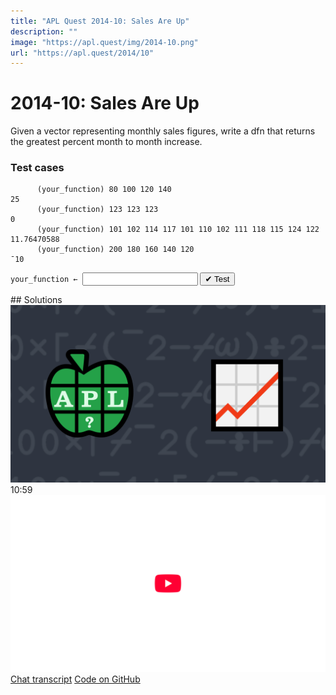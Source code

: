```yaml
---
title: "APL Quest 2014-10: Sales Are Up"
description: ""
image: "https://apl.quest/img/2014-10.png"
url: "https://apl.quest/2014/10"
---
```


# <span class=s>2014-</span>10: Sales Are Up

Given a vector representing monthly sales figures, write a dfn that returns the greatest percent month to
month increase.

### Test cases

```APL
      (your_function) 80 100 120 140
25
      (your_function) 123 123 123
0
      (your_function) 101 102 114 117 101 110 102 111 118 115 124 122
11.76470588
      (your_function) 200 180 160 140 120
¯10
```
<div class="pdiv">
  <code onclick="p_Input.focus()">your_function ← </code><input id="p_Input" autocomplete="off" spellcheck="false" oninput="this.parentElement.querySelector`button`.disabled=false;localStorage.setItem(window.location.pathname,this.value)" onkeypress="subm(event)">
  <button onclick="alert$.next`Testing…`;submitSolution`p`" class="md-button md-button--primary">&#x2714; Test</button>
</div>
<blockquote id="p_Output"></blockquote>
## Solutions
<div onclick="play(this)" title="Video on YouTube" class="yt">
<img alt="Video Thumbnail" src="../../img/2014-10.png">
<time>10:59</time>
<img alt="YouTube" src="../../img/yt-big.png">
</div>
<a href="https://chat.stackexchange.com/transcript/52405?m=61385753#61385753" target="_blank" class="md-button md-button--primary">Chat transcript</a>
<a href="https://github.com/abrudz/apl_quest/tree/main/2014" target="_blank" class="md-button md-button--primary right">Code on GitHub</a>

<script>
    testCases={"a":["80 100 120 140","101 102 114 117 101 110 102 111 118 115 124 122","1 2 3 4 5 6 7 8 9 10","?(10+?15)⍴100"],"b":["123 123 123","400 200 100 50 25","10⍴?100","2⍴?100"],"f":"{{100×(⍵[⊃⍒⍵])-1}÷1↓⌽1↓(1,⍵)÷(⍵,1)}"}
    p_Input.value=localStorage.getItem(window.location.pathname)
    play=e=>e.outerHTML=`<iframe src="https://www.youtube.com/embed/JvvaNQ0DO4Q?list=PLYKQVqyrAEj9wDIUyLDGtDAFTKY38BUMN&autoplay=1" title="<span class=s>2014-</span>10: Sales Are Up (APL Quest 2014-10)" frameborder="0" allow="accelerometer; autoplay; clipboard-write; encrypted-media; gyroscope; picture-in-picture; web-share" referrerpolicy="strict-origin-when-cross-origin" allowfullscreen></iframe>`
</script>
